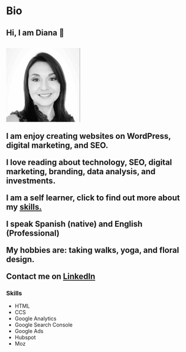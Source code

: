 # Bio

<!--The main tag helps search engines and other developers find the main content of your page-->

<main>
  
  <h2>Hi, I am Diana 👋<h2>
    
   <img src="Diana Z foto.jpeg" alt="Diana Z">
    <p>I am enjoy creating websites on WordPress, digital marketing, and SEO.</p>
    <p>I love reading about technology, SEO, digital marketing, branding, data analysis, and investments.</p>
    <p>I am a self learner, click to find out more about my <a href="#skills-header">skills.</a>  
    <p>I speak Spanish (native) and English (Professional)
    <p>My hobbies are: taking walks, yoga, and floral design.</p>
    <p>Contact me on <a href="https://www.linkedin.com/in/dzurita/ target="_blank">LinkedIn</a> </p>
       <h3 id="skills-header">Skills</h3>
        <ul>
          <li>HTML</li>
          <li>CCS</li>
          <li>Google Analytics</li>
          <li>Google Search Console</li>
          <li>Google Ads</li>
          <li>Hubspot</li>
          <li>Moz</li>
         </ul>
</main>
 
<!--This is a comment. HTML5 Descriptive HTML tags. These include main, header, footer, nav, video, article, section and others.
These tags give a descriptive structure to your HTML, make your HTML easier to read, and help with SEO and accessibility.--> 
